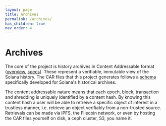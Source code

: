 ```yaml
---
layout: page
title: Archives
permalink: /archives/
has_children: true
nav_order: 4
---
```


# Archives

The core of the project is history archives in Content Addressable format ([overview](https://web3.storage/docs/how-tos/work-with-car-files/), [specs](https://ipld.io/specs/transport/car/carv1/)). These represent a verifiable, immutable view of the Solana history. The CAR files that this project generates follows a [schema](https://github.com/rpcpool/yellowstone-faithful/blob/main/ledger.ipldsch) specifically developed for Solana's historical archives.

The content addressable nature means that each epoch, block, transaction and shredding is uniquely identified by a content hash. By knowing this content hash a user will be able to retreive a specific object of interest in a trustless manner, i.e. retrieve an object verifiably from a non-trusted source. Retrievals can be made via IPFS, the Filecoin network, or even by hosting the CAR files yourself on disk, a ceph cluster, S3, you name it.
